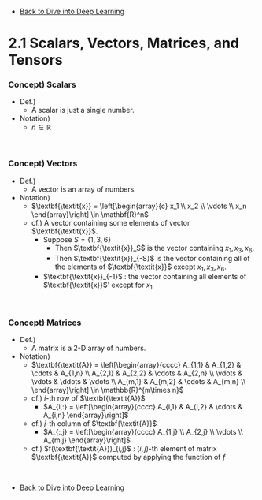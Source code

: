 * [Back to Dive into Deep Learning](../../main.md)

# 2.1 Scalars, Vectors, Matrices, and Tensors

### Concept) Scalars
- Def.)
  - A scalar is just a single number.
- Notation)
  - $n\in \mathbb{R}$

<br>

### Concept) Vectors
- Def.)
  - A vector is an array of numbers.
- Notation)
  - $`\textbf{\textit{x}} = \left[\begin{array}{c}
    x_1 \\ x_2 \\ \vdots \\ x_n
  \end{array}\right] \in \mathbf{R}^n`$
  - cf.) A vector containing some elements of vector $`\textbf{\textit{x}}`$.
    - Suppose $`S=\left\lbrace 1,3,6 \right\rbrace`$
      - Then $`\textbf{\textit{x}}_S`$ is the vector containing $`x_1, x_3, x_6`$.
      - Then $`\textbf{\textit{x}}_{-S}`$ is the vector containing all of the elements of $`\textbf{\textit{x}}`$ except $`x_1, x_3, x_6`$.
    - $`\textbf{\textit{x}}_{-1}`$ : the vector containing all elements of $`\textbf{\textit{x}}`$' except for $`x_1`$

<br>

### Concept) Matrices
- Def.)
  - A matrix is a 2-D array of numbers.
- Notation)
  - $`\textbf{\textit{A}} = \left[\begin{array}{cccc}
    A_{1,1} & A_{1,2} & \cdots & A_{1,n} \\
    A_{2,1} & A_{2,2} & \cdots & A_{2,n} \\
    \vdots & \vdots & \ddots & \vdots \\
    A_{m,1} & A_{m,2} & \cdots & A_{m,n} \\
  \end{array}\right] \in \mathbb{R}^{m\times n}`$
  - cf.) $`i`$-th row of $`\textbf{\textit{A}}`$
    - $`A_{i,:} = \left[\begin{array}{cccc}
    A_{i,1} & A_{i,2} & \cdots & A_{i,n}
  \end{array}\right]`$
  - cf.) $`j`$-th column of $`\textbf{\textit{A}}`$
    - $`A_{:,j} = \left[\begin{array}{cccc}
    A_{1,j} \\ A_{2,j} \\ \vdots \\ A_{m,j}
  \end{array}\right]`$
  - cf.) $`f(\textbf{\textit{A}})_{i,j}`$ : $`(i,j)`$-th element of matrix $`\textbf{\textit{A}}`$ computed by applying the function of $f$










<br>

* [Back to Dive into Deep Learning](../../main.md)